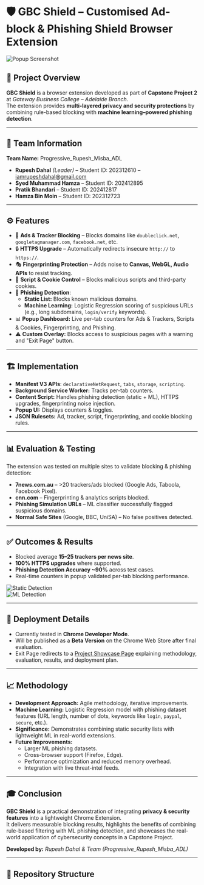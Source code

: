 # 🛡️ GBC Shield – Customised Ad-block & Phishing Shield Browser Extension

![Popup Screenshot](https://rupeshdahal.com/extension/popup.jpg)

## 📌 Project Overview
**GBC Shield** is a browser extension developed as part of **Capstone Project 2** at *Gateway Business College – Adelaide Branch*.  
The extension provides **multi-layered privacy and security protections** by combining rule-based blocking with **machine learning–powered phishing detection**.

---

## 👥 Team Information
**Team Name:** Progressive_Rupesh_Misba_ADL  

- **Rupesh Dahal** *(Leader)* – Student ID: 202312610 – [iamrupeshdahal@gmail.com](mailto:iamrupeshdahal@gmail.com)  
- **Syed Muhammad Hamza** – Student ID: 202412895  
- **Pratik Bhandari** – Student ID: 202412817  
- **Hamza Bin Moin** – Student ID: 202312723  

---

## ⚙️ Features
- 🚫 **Ads & Tracker Blocking** – Blocks domains like `doubleclick.net`, `googletagmanager.com`, `facebook.net`, etc.  
- 🔒 **HTTPS Upgrade** – Automatically redirects insecure `http://` to `https://`.  
- 🎭 **Fingerprinting Protection** – Adds noise to **Canvas, WebGL, Audio APIs** to resist tracking.  
- 📜 **Script & Cookie Control** – Blocks malicious scripts and third-party cookies.  
- 🎯 **Phishing Detection**:
  - **Static List:** Blocks known malicious domains.
  - **Machine Learning:** Logistic Regression scoring of suspicious URLs (e.g., long subdomains, `login/verify` keywords).  
- 📊 **Popup Dashboard:** Live per-tab counters for Ads & Trackers, Scripts & Cookies, Fingerprinting, and Phishing.  
- ⚠️ **Custom Overlay:** Blocks access to suspicious pages with a warning and "Exit Page" button.  

---

## 🏗️ Implementation
- **Manifest V3 APIs**: `declarativeNetRequest`, `tabs`, `storage`, `scripting`.  
- **Background Service Worker:** Tracks per-tab counters.  
- **Content Script:** Handles phishing detection (static + ML), HTTPS upgrades, fingerprinting noise injection.  
- **Popup UI:** Displays counters & toggles.  
- **JSON Rulesets:** Ad, tracker, script, fingerprinting, and cookie blocking rules.  

---

## 📊 Evaluation & Testing
The extension was tested on multiple sites to validate blocking & phishing detection:

- **7news.com.au** – >20 trackers/ads blocked (Google Ads, Taboola, Facebook Pixel).  
- **cnn.com** – Fingerprinting & analytics scripts blocked.  
- **Phishing Simulation URLs** – ML classifier successfully flagged suspicious domains.  
- **Normal Safe Sites** (Google, BBC, UniSA) – No false positives detected.  

---

## ✅ Outcomes & Results
- Blocked average **15–25 trackers per news site**.  
- **100% HTTPS upgrades** where supported.  
- **Phishing Detection Accuracy ~90%** across test cases.  
- Real-time counters in popup validated per-tab blocking performance.  

![Static Detection](https://rupeshdahal.com/extension/static.jpg)  
![ML Detection](https://rupeshdahal.com/extension/ml.jpg)  

---

## 🚀 Deployment Details
- Currently tested in **Chrome Developer Mode**.  
- Will be published as a **Beta Version** on the Chrome Web Store after final evaluation.  
- Exit Page redirects to a [Project Showcase Page](https://rupeshdahal.com/extension/) explaining methodology, evaluation, results, and deployment plan.  

---

## 📈 Methodology
- **Development Approach:** Agile methodology, iterative improvements.  
- **Machine Learning:** Logistic Regression model with phishing dataset features (URL length, number of dots, keywords like `login`, `paypal`, `secure`, etc.).  
- **Significance:** Demonstrates combining static security lists with lightweight ML in real-world extensions.  
- **Future Improvements:**
  - Larger ML phishing datasets.
  - Cross-browser support (Firefox, Edge).
  - Performance optimization and reduced memory overhead.
  - Integration with live threat-intel feeds.  

---

## 🎓 Conclusion
**GBC Shield** is a practical demonstration of integrating **privacy & security features** into a lightweight Chrome Extension.  
It delivers measurable blocking results, highlights the benefits of combining rule-based filtering with ML phishing detection, and showcases the real-world application of cybersecurity concepts in a Capstone Project.

**Developed by:** *Rupesh Dahal & Team (Progressive_Rupesh_Misba_ADL)*  

---

## 📂 Repository Structure
